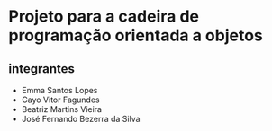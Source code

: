 # Projeto para a cadeira de programação orientada a objetos
## integrantes
- Emma Santos Lopes
- Cayo Vitor Fagundes
- Beatriz Martins Vieira
- José Fernando Bezerra da Silva
